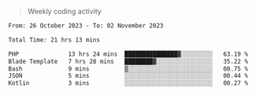 > Weekly coding activity
<!--START_SECTION:waka-->

```txt
From: 26 October 2023 - To: 02 November 2023

Total Time: 21 hrs 13 mins

PHP              13 hrs 24 mins  ███████████████▓░░░░░░░░░   63.19 %
Blade Template   7 hrs 28 mins   ████████▓░░░░░░░░░░░░░░░░   35.22 %
Bash             9 mins          ▒░░░░░░░░░░░░░░░░░░░░░░░░   00.75 %
JSON             5 mins          ░░░░░░░░░░░░░░░░░░░░░░░░░   00.44 %
Kotlin           3 mins          ░░░░░░░░░░░░░░░░░░░░░░░░░   00.27 %
```

<!--END_SECTION:waka-->
